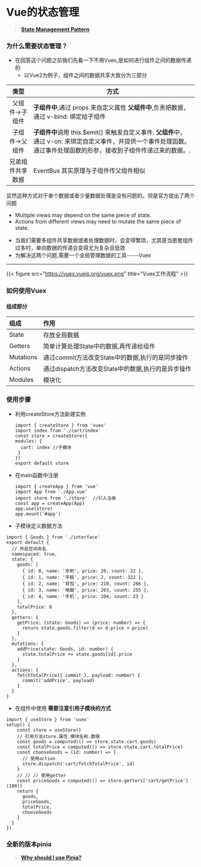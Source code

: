 # Vue的状态管理

<!--more-->
> **[State Management Pattern](https://vuex.vuejs.org/)**
### 为什么需要状态管理？
* 在回答这个问题之前我们先看一下不用Vuex,是如何进行组件之间的数据传递的
  * 以Vue2为例子，组件之间的数据共享大致分为三部分  
  
| 类型 | 方式 |
| :------: | ------|
| 父组件->子组件   | **子组件中**,通过 props 来自定义属性 **父组件中**,负责把数据，通过 v-bind: 绑定给子组件|
| 子组件->父组件 | **子组件中**调用 this.$emit() 来触发自定义事件. **父组件**中，通过 v-on: 来绑定自定义事件，并提供一个事件处理函数。通过事件处理函数的形参，接收到子组件传递过来的数据。. |
| 兄弟组件共享数据    |EventBus 其实原理与子组件传父组件相似 |

  显然这种方式对于单个数据或者少量数据处理是没有问题的，但是官方提出了两个问题
  * Multiple views may depend on the same piece of state.
  * Actions from different views may need to mutate the same piece of state.
  + 当我们需要多组件共享数据或者处理数据时，会变得繁琐，尤其是当嵌套组件过多时，单向数据的传递会变得尤为复杂且低效
  + 为解决这两个问题,需要一个全局管理数据的工具-----Vuex

---  
{{< figure src="https://vuex.vuejs.org/vuex.png" title="Vuex工作流程" >}}

### 如何使用Vuex
#### 组成部分
| 组成 | 作用 |
| :---- | :---- |
|State | 存放全局数据 |
|Getters | 简单计算处理State中的数据,再传递给组件 |
|Mutations| 通过commit方法改变State中的数据,执行的是同步操作 |
|Actions| 通过dispatch方法改变State中的数据,执行的是异步操作 |
|Modules| 模块化|

### 使用步骤
* 利用createStore方法新建实例
  ```
  import { createStore } from 'vuex'
  import index from './cart/index'
  const store = createStore({
  modules: {
    cart: index //子模块
   }
  })
  export default store
  ```
* 在main函数中注册
  ```
  import { createApp } from 'vue'
  import App from './App.vue'
  import store from './store'  //引入注册
  const app = createApp(App)
  app.use(store)
  app.mount('#app')
  ```  
* 子模块定义数据方法
```
import { Goods } from './interface'
export default {
  // 开启空间命名
  namespaced: true,
  state: {
    goods: [
      { id: 0, name: '牙刷', price: 20, count: 22 },
      { id: 1, name: '平板', price: 2, count: 322 },
      { id: 2, name: '背包', price: 210, count: 266 },
      { id: 3, name: '电脑', price: 203, count: 255 },
      { id: 4, name: '手机', price: 204, count: 23 }
    ],
    totalPrice: 0
  },
  getters: {
    getPrice: (state: Goods) => (price: number) => {
      return state.goods.filter(d => d.price > price)
    }
  },
  mutations: {
    addPrice(state: Goods, id: number) {
      state.totalPrice += state.goods[id].price
    }
  },
  actions: {
    fetchTotalPrice({ commit }, payload: number) {
      commit('addPrice', payload)
    }
  }
}
```
* 在组件中使用 **需要注意引用子模块的方式**
```
import { useStore } from 'vuex'
setup() {
    const store = useStore()
    // 引用方法store.属性.模块名称.数据
    const goods = computed(() => store.state.cart.goods)
    const totalPrice = computed(() => store.state.cart.totalPrice)
    const chooseGoods = (id: number) => {
      // 使用action
      store.dispatch('cart/fetchTotalPrice', id)
    }
    // // // 使用getter
    const priceGoods = computed(() => store.getters['cart/getPrice'](100))
    return {
      goods,
      priceGoods,
      totalPrice,
      chooseGoods
    }
  }
})
```

### 全新的版本**pinia**
> [**Why should I use Pinia?**](https://pinia.vuejs.org/introduction.html)

